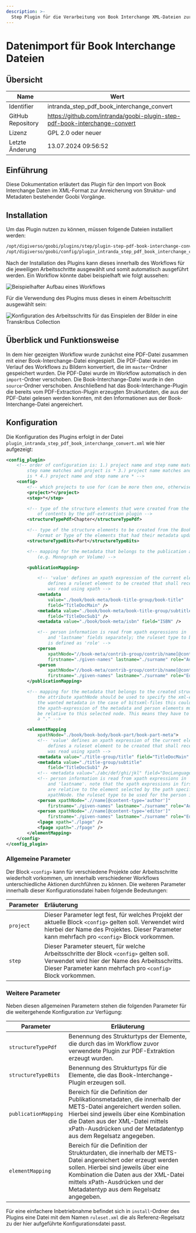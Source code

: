 ```yaml
---
description: >-
  Step Plugin für die Verarbeitung von Book Interchange XML-Dateien zur Anreicherung von Struktur und Metadaten bestehender Goobi Vorgänge
---
```


# Datenimport für Book Interchange Dateien

## Übersicht

Name                     | Wert
-------------------------|-----------
Identifier               | intranda_step_pdf_book_interchange_convert
GitHub Repository        | https://github.com/intranda/goobi-plugin-step-pdf-book-interchange-convert
Lizenz              | GPL 2.0 oder neuer 
Letzte Änderung    | 13.07.2024 09:56:52


## Einführung
Diese Dokumentation erläutert das Plugin für den Import von Book Interchange Daten im XML-Format zur Anreicherung von Struktur- und Metadaten bestehender Goobi Vorgänge.

## Installation
Um das Plugin nutzen zu können, müssen folgende Dateien installiert werden:

```bash
/opt/digiverso/goobi/plugins/step/plugin-step-pdf-book-interchange-convert-base.jar
/opt/digiverso/goobi/config/plugin_intranda_step_pdf_book_interchange_convert.xml
```

Nach der Installation des Plugins kann dieses innerhalb des Workflows für die jeweiligen Arbeitsschritte ausgewählt und somit automatisch ausgeführt werden. Ein Workflow könnte dabei beispielhaft wie folgt aussehen:

![Beispielhafter Aufbau eines Workflows](images/goobi-plugin-step-pdf-book-interchange-convert_workflow_de.png)

Für die Verwendung des Plugins muss dieses in einem Arbeitsschritt ausgewählt sein:

![Konfiguration des Arbeitsschritts für das Einspielen der Bilder in eine Transkribus Collection](images/goobi-plugin-step-pdf-book-interchange-convert_step_de.png)


## Überblick und Funktionsweise
In dem hier gezeigten Workflow wurde zunächst eine PDF-Datei zusammen mit einer Book-Interchange-Datei eingespielt. Die PDF-Datei wurden im Verlauf des Workflows zu Bildern konvertiert, die im `master`-Ordner gespeichert wurden. Die PDF-Datei wurde im Workflow automatisch in den `import`-Ordner verschoben. Die Book-Interchange-Datei wurde in den `source`-Ordner verschoben. Anschließend hat das Book-Interchange-Plugin die bereits vom PDF-Extraction-Plugin erzeugten Strukturdaten, die aus der PDF-Datei gelesen werden konnten, mit den Informationen aus der Book-Interchange-Datei angereichert. 


## Konfiguration
Die Konfiguration des Plugins erfolgt in der Datei `plugin_intranda_step_pdf_book_interchange_convert.xml` wie hier aufgezeigt:

```xml
<config_plugin>
	<!-- order of configuration is: 1.) project name and step name matches 2.) 
		step name matches and project is * 3.) project name matches and step name 
		is * 4.) project name and step name are * -->
	<config>
		<!-- which projects to use for (can be more then one, otherwise use *) -->
		<project>*</project>
		<step>*</step>

		<!-- type of the structure elements that were created from the pdf table 
			of contents by the pdf-extraction plugin -->
		<structureTypePdf>Chapter</structureTypePdf>

		<!-- type of the structure elements to be created from the Book Interchange 
			Format or Type of the elements that had their metadata updated -->
		<structureTypeBits>Part</structureTypeBits>

		<!-- mapping for the metadata that belongs to the publication aka topstruct 
			(e.g. Monograph or Volume) -->

		<publicationMapping>

			<!-- 'value' defines an xpath expression of the current element; 'field' 
				defines a ruleset element to be created that shall receive the value that 
				was read using xpath -->
			<metadata
				value="./book/book-meta/book-title-group/book-title"
				field="TitleDocMain" />
			<metadata value="./book/book-meta/book-title-group/subtitle"
				field="TitleDocSub1" />
			<metadata value="./book/book-meta/isbn" field="ISBN" />

			<!-- person information is read from xpath expressions in 'firstname' 
				and 'lastname' fields separately; the ruleset type to be used for the person 
				is defined as 'role' -->
			<person
				xpathNode="//book-meta/contrib-group/contrib/name[@content-type='author']"
				firstname="./given-names" lastname="./surname" role="Author" />
			<person
				xpathNode="//book-meta/contrib-group/contrib/name[@content-type='editor']"
				firstname="./given-names" lastname="./surname" role="Editor" />
		</publicationMapping>

		<!-- mapping for the metadata that belongs to the created structure elements 
			the attribute xpathNode should be used to specify the xml-elements that have 
			the wanted metadata in the case of bitsxml-files this could be "book-part-meta". 
			the xpath-expression of the metadata and person elements must 
			be relative to this selected node. This means they have to start with 
			a "." -->

		<elementMapping
			xpathNode="./book/book-body/book-part/book-part-meta">
			<!-- 'value' defines an xpath expression of the current element; 'field' 
				defines a ruleset element to be created that shall receive the value that 
				was read using xpath -->
			<metadata value="./title-group/title" field="TitleDocMain" />
			<metadata value="./title-group/subtitle"
				field="TitleDocSub1" />
			<!-- <metadata value="./abc/def/ghi/jkl" field="DocLanguage" /> -->
			<!-- person information is read from xpath expressions in 'firstname' 
				and 'lastname'. note that the xpath expressions in firstname and lastname 
				are relative to the element selected by the path specified by the attribute 
				xpathNode. the ruleset type to be used for the person is defined by the attribute 'role' -->
			<person xpathNode=".//name[@content-type='author']"
				firstname="./given-names" lastname="./surname" role="Author" />
			<person xpathNode=".//name[@content-type='editor']"
				firstname="./given-names" lastname="./surname" role="Editor" />
			<lpage xpath="./lpage" />
			<fpage xpath="./fpage" />
		</elementMapping>
	</config>
</config_plugin>
```

### Allgemeine Parameter 
Der Block `<config>` kann für verschiedene Projekte oder Arbeitsschritte wiederholt vorkommen, um innerhalb verschiedener Workflows unterschiedliche Aktionen durchführen zu können. Die weiteren Parameter innerhalb dieser Konfigurationsdatei haben folgende Bedeutungen: 

| Parameter | Erläuterung | 
| :-------- | :---------- | 
| `project` | Dieser Parameter legt fest, für welches Projekt der aktuelle Block `<config>` gelten soll. Verwendet wird hierbei der Name des Projektes. Dieser Parameter kann mehrfach pro `<config>` Block vorkommen. | 
| `step` | Dieser Parameter steuert, für welche Arbeitsschritte der Block `<config>` gelten soll. Verwendet wird hier der Name des Arbeitsschritts. Dieser Parameter kann mehrfach pro `<config>` Block vorkommen. | 


### Weitere Parameter 
Neben diesen allgemeinen Parametern stehen die folgenden Parameter für die weitergehende Konfiguration zur Verfügung: 


Parameter               | Erläuterung
------------------------|-----------
`structureTypePdf`      | Benennung des Strukturtyps der Elemente, die durch das im Workflow zuvor verwendete Plugin zur PDF-Extraktion erzeugt wurden.
`structureTypeBits`      | Benennung des Strukturtyps für die Elemente, die das Book-Interchange-Plugin erzeugen soll.
`publicationMapping`      | Bereich für die Definition der Publikationsmetadaten, die innerhalb der METS-Datei angereichert werden sollen. Hierbei sind jeweils über eine Kombination die Daten aus der XML-Datei mittels xPath-Ausdrücken und der Metadatentyp aus dem Regelsatz angegeben.
`elementMapping`      | Bereich für die Definition der Strukturdaten, die innerhalb der METS-Datei angereichert oder erzeugt werden sollen. Hierbei sind jeweils über eine Kombination die Daten aus der XML-Datei mittels xPath-Ausdrücken und der Metadatentyp aus dem Regelsatz angegeben.

Für eine einfachere Inbetriebnahme befindet sich in `install`-Ordner des Plugins eine Datei mit dem Namen `ruleset.xml` die als Referenz-Regelsatz zu der hier aufgeführte Konfigurationsdatei passt.
